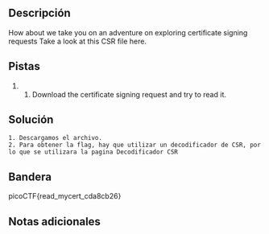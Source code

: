 ## Descripción

How about we take you on an adventure on exploring certificate signing requests Take a look at this CSR file here.

## Pistas

1. 1.  Download the certificate signing request and try to read it.

## Solución

```python()
1. Descargamos el archivo.
2. Para obtener la flag, hay que utilizar un decodificador de CSR, por lo que se utilizara la pagina Decodificador CSR
```

## Bandera

picoCTF{read_mycert_cda8cb26}

## Notas adicionales